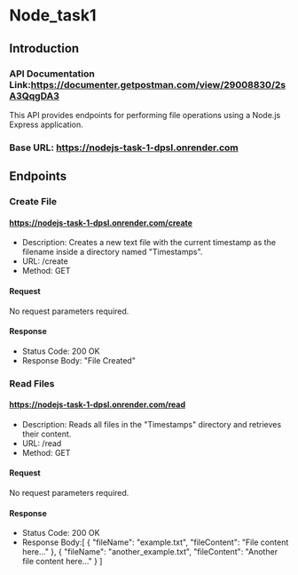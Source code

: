# Node_task1
## Introduction 
### API Documentation Link:https://documenter.getpostman.com/view/29008830/2sA3QqgDA3
This API provides endpoints for performing file operations using a Node.js Express application.
### Base URL: https://nodejs-task-1-dpsl.onrender.com

## Endpoints

### Create File

#### https://nodejs-task-1-dpsl.onrender.com/create

 - Description: Creates a new text file with the current timestamp as the filename inside a directory named "Timestamps".
 - URL: /create
 - Method: GET

#### Request

No request parameters required.

#### Response

 - Status Code: 200 OK
 - Response Body: "File Created"

### Read Files

#### https://nodejs-task-1-dpsl.onrender.com/read

 - Description: Reads all files in the "Timestamps" directory and retrieves their content.
 - URL: /read
 - Method: GET

#### Request

 No request parameters required.

#### Response
 
 - Status Code: 200 OK
 - Response Body:[
  {
  "fileName": "example.txt",
  "fileContent": "File content here..."
  },
  {
  "fileName": "another_example.txt",
  "fileContent": "Another file content here..."
  }
  ]













